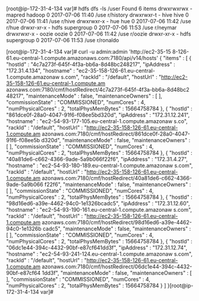 [root@ip-172-31-4-134 var]# hdfs dfs -ls /user
Found 6 items
drwxrwxrwx   - mapred hadoop              0 2017-07-06 11:40 /use
r/history
drwxrwxr-t   - hive   hive                0 2017-07-06 11:41 /use
r/hive
drwxrwxr-x   - hue    hue                 0 2017-07-06 11:42 /use
r/hue
drwxr-xr-x   - hdfs   supergroup          0 2017-07-06 11:53 /use
r/neymar
drwxrwxr-x   - oozie  oozie               0 2017-07-06 11:42 /use
r/oozie
drwxr-xr-x   - hdfs   supergroup          0 2017-07-06 11:53 /use
r/ronaldo

[root@ip-172-31-4-134 var]# curl -u admin:admin 'http://ec2-35-15
8-126-61.eu-central-1.compute.amazonaws.com:7180/api/v14/hosts'
{
  "items" : [ {
    "hostId" : "4c7a273f-645f-4f3a-bb6a-8d48bc248217",
    "ipAddress" : "172.31.4.134",
    "hostname" : "ec2-35-158-126-61.eu-central-1.compute.amazonaw
s.com",
    "rackId" : "/default",
    "hostUrl" : "http://ec2-35-158-126-61.eu-central-1.compute.am
azonaws.com:7180/cmf/hostRedirect/4c7a273f-645f-4f3a-bb6a-8d48bc2
48217",
    "maintenanceMode" : false,
    "maintenanceOwners" : [ ],
    "commissionState" : "COMMISSIONED",
    "numCores" : 4,
    "numPhysicalCores" : 2,
    "totalPhysMemBytes" : 15664758784
  }, {
    "hostId" : "861dce0f-28a0-4047-91f6-f08ee5bd320d",
    "ipAddress" : "172.31.12.241",
    "hostname" : "ec2-54-93-177-105.eu-central-1.compute.amazonaw
s.co",
    "rackId" : "/default",
    "hostUrl" : "http://ec2-35-158-126-61.eu-central-1.compute.am
azonaws.com:7180/cmf/hostRedirect/861dce0f-28a0-4047-91f6-f08ee5b
d320d",
    "maintenanceMode" : false,
    "maintenanceOwners" : [ ],
    "commissionState" : "COMMISSIONED",
    "numCores" : 4,
    "numPhysicalCores" : 2,
    "totalPhysMemBytes" : 15664758784
  }, {
    "hostId" : "40a81de6-c662-4366-9ade-5a9b066f22f6",
    "ipAddress" : "172.31.4.27",
    "hostname" : "ec2-54-93-180-189.eu-central-1.compute.amazonaw
s.com",
    "rackId" : "/default",
    "hostUrl" : "http://ec2-35-158-126-61.eu-central-1.compute.am
azonaws.com:7180/cmf/hostRedirect/40a81de6-c662-4366-9ade-5a9b066
f22f6",
    "maintenanceMode" : false,
    "maintenanceOwners" : [ ],
    "commissionState" : "COMMISSIONED",
    "numCores" : 4,
    "numPhysicalCores" : 2,
    "totalPhysMemBytes" : 15664758784
  }, {
    "hostId" : "98d16ed6-a39e-4462-94c0-1e1326bcadc5",
    "ipAddress" : "172.31.12.60",
    "hostname" : "ec2-54-93-190-161.eu-central-1.compute.amazonaw
s.com",
    "rackId" : "/default",
    "hostUrl" : "http://ec2-35-158-126-61.eu-central-1.compute.am
azonaws.com:7180/cmf/hostRedirect/98d16ed6-a39e-4462-94c0-1e1326b
cadc5",
    "maintenanceMode" : false,
    "maintenanceOwners" : [ ],
    "commissionState" : "COMMISSIONED",
    "numCores" : 4,
    "numPhysicalCores" : 2,
    "totalPhysMemBytes" : 15664758784
  }, {
    "hostId" : "06dc1e44-394c-4432-90bf-e87cf641dd3f",
    "ipAddress" : "172.31.12.74",
    "hostname" : "ec2-54-93-241-124.eu-central-1.compute.amazonaw
s.com",
    "rackId" : "/default",
    "hostUrl" : "http://ec2-35-158-126-61.eu-central-1.compute.am
azonaws.com:7180/cmf/hostRedirect/06dc1e44-394c-4432-90bf-e87cf64
1dd3f",
    "maintenanceMode" : false,
    "maintenanceOwners" : [ ],
    "commissionState" : "COMMISSIONED",
    "numCores" : 4,
    "numPhysicalCores" : 2,
    "totalPhysMemBytes" : 15664758784
  } ]
}[root@ip-172-31-4-134 var]# 